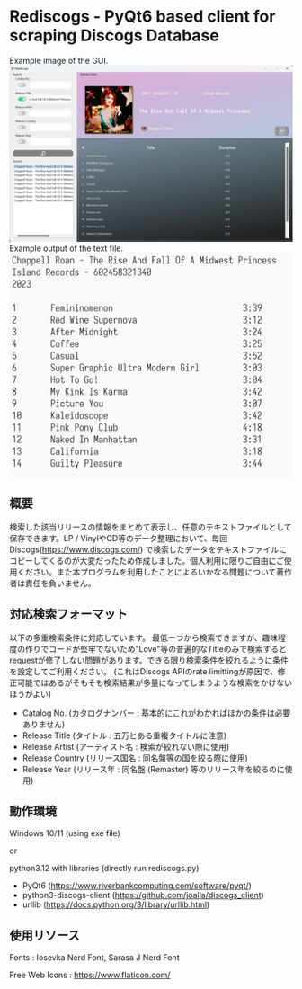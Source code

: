 # Rediscogs - PyQt6 based client for scraping Discogs Database

Example image of the GUI.
![Example Image](https://github.com/gkanba/Rediscogs/blob/master/examples/example_1.png)
Example output of the text file.
![Example Text](https://github.com/gkanba/Rediscogs/blob/master/examples/example_2.png)

## 概要

検索した該当リリースの情報をまとめて表示し、任意のテキストファイルとして保存できます。LP / VinylやCD等のデータ整理において、毎回Discogs(https://www.discogs.com/) で検索したデータをテキストファイルにコピーしてくるのが大変だったため作成しました。個人利用に限りご自由にご使用ください。また本プログラムを利用したことによるいかなる問題について著作者は責任を負いません。

## 対応検索フォーマット

以下の多重検索条件に対応しています。 最低一つから検索できますが、趣味程度の作りでコードが堅牢でないため"Love"等の普遍的なTitleのみで検索するとrequestが修了しない問題があります。できる限り検索条件を絞れるように条件を設定してご利用ください。
(これはDiscogs APIのrate limittingが原因で、修正可能ではあるがそもそも検索結果が多量になってしまうような検索をかけないほうがよい)

+ Catalog No.         (カタログナンバー : 基本的にこれがわかればほかの条件は必要ありません)
+ Release Title       (タイトル : 五万とある重複タイトルに注意)
+ Release Artist      (アーティスト名 : 検索が絞れない際に使用)
+ Release Country     (リリース国名 : 同名盤等の国を絞る際に使用)
+ Release Year        (リリース年 : 同名盤 (Remaster) 等のリリース年を絞るのに使用)

## 動作環境

Windows 10/11 (using exe file)

or

python3.12 with libraries (directly run rediscogs.py)
+ PyQt6                    (https://www.riverbankcomputing.com/software/pyqt/)
+ python3-discogs-client   (https://github.com/joalla/discogs_client)
+ urllib                   (https://docs.python.org/3/library/urllib.html)

## 使用リソース

Fonts : Iosevka Nerd Font, Sarasa J Nerd Font

Free Web Icons : https://www.flaticon.com/ 
